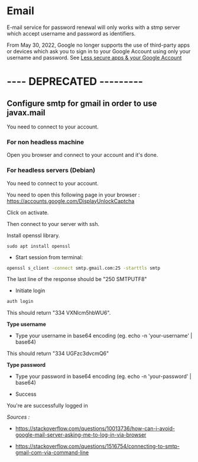 
# Email

E-mail service for password renewal will only works with a stmp server which accept username and password as identifiers.

From May 30, 2022, ​​Google no longer supports the use of third-party apps or devices which ask you to sign in to your Google Account using only your username and password. See [Less secure apps & your Google Account](https://support.google.com/accounts/answer/6010255#zippy=%2Cif-less-secure-app-access-is-on-for-your-account)

# ---- DEPRECATED ---------

## Configure smtp for gmail in order to use javax.mail

You need to connect to your account.

### For non headless machine

Open you browser and connect to your account and it's done.

### For headless servers (Debian)

You need to connect to your account.

You need to open this following page in your browser : https://accounts.google.com/DisplayUnlockCaptcha

Click on activate.

Then connect to your server with ssh.

Install openssl library.

```
sudo apt install openssl
```

* Start session from terminal:

```bash
openssl s_client -connect smtp.gmail.com:25 -starttls smtp
```

The last line of the response should be "250 SMTPUTF8"

* Initiate login

```bash
auth login
```

This should return "334 VXNlcm5hbWU6".

**Type username**

* Type your username in base64 encoding (eg. echo -n 'your-username' | base64)

This should return "334 UGFzc3dvcmQ6"

**Type password**

* Type your password in base64 encoding (eg. echo -n 'your-password' | base64)

* Success

You're are successfully logged in


*Sources :*

* https://stackoverflow.com/questions/10013736/how-can-i-avoid-google-mail-server-asking-me-to-log-in-via-browser

* https://stackoverflow.com/questions/1516754/connecting-to-smtp-gmail-com-via-command-line